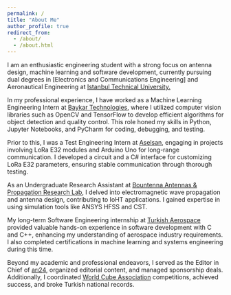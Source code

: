 ```yaml
---
permalink: /
title: "About Me"
author_profile: true
redirect_from: 
  - /about/
  - /about.html
---
```


I am an enthusiastic engineering student with a strong focus on antenna design, machine learning and software development, currently pursuing dual degrees in [Electronics and Communications Engineering] and Aeronautical Engineering at [Istanbul Technical University.](https://www.itu.edu.tr)

In my professional experience, I have worked as a Machine Learning Engineering Intern at [Baykar Technologies](https://baykartech.com/tr/), where I utilized computer vision libraries such as OpenCV and TensorFlow to develop efficient algorithms for object detection and quality control. This role honed my skills in Python, Jupyter Notebooks, and PyCharm for coding, debugging, and testing.

Prior to this, I was a Test Engineering Intern at [Aselsan](https://www.aselsan.com/tr), engaging in projects involving LoRa E32 modules and Arduino Uno for long-range communication. I developed a circuit and a C# interface for customizing LoRa E32 parameters, ensuring stable communication through thorough testing.

As an Undergraduate Research Assistant at [Bountenna Antennas & Propagation Research Lab](https://bountenna.bogazici.edu.tr), I delved into electromagnetic wave propagation and antenna design, contributing to IoHT applications. I gained expertise in using simulation tools like ANSYS HFSS and CST.

My long-term Software Engineering internship at [Turkish Aerospace](https://www.tusas.com) provided valuable hands-on experience in software development with C and C++, enhancing my understanding of aerospace industry requirements. I also completed certifications in machine learning and systems engineering during this time.

Beyond my academic and professional endeavors, I served as the Editor in Chief of [arı24](https://ari24.com), organized editorial content, and managed sponsorship deals. Additionally, I coordinated [World Cube Association](https://www.worldcubeassociation.org/persons/2017BICE01) competitions, achieved success, and broke Turkish national records.
